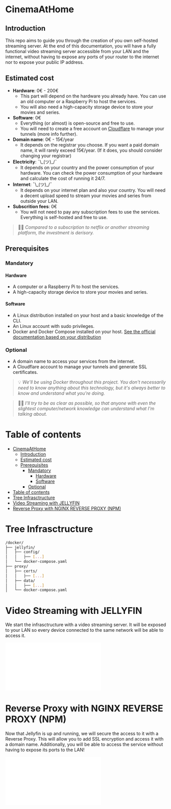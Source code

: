 # CinemaAtHome

## Introduction

This repo aims to guide you through the creation of you own self-hosted streaming server.
At the end of this documentation, you will have a fully functional video streaming server accessible from your LAN and the internet, without having to expose any ports of your router to the internet nor to expose your public IP address.

## Estimated cost

- **Hardware**: 0€ - 200€
  - This part will depend on the hardware you already have. You can use an old computer or a Raspberry Pi to host the services.
  - You will also need a high-capacity storage device to store your movies and series.
- **Software**: 0€
  - Everything (or almost) is open-source and free to use.
  - You will need to create a free account on [Cloudflare](https://www.cloudflare.com/) to manage your tunnels (more info further).
- **Domain name**: 0€ - 15€/year
  - It depends on the registrar you choose. If you want a paid domain name, it will rarely exceed 15€/year. (If it does, you should consider changing your registrar)
- **Electricity**: ¯\\\_(ツ)_/¯ 
  - It depends on your country and the power consumption of your hardware. You can check the power consumption of your hardware and calculate the cost of running it 24/7.
- **Internet**: ¯\\\_(ツ)_/¯ 
  - It depends on your internet plan and also your country. You will need a decent upload speed to stream your movies and series from outside your LAN.
- **Subscrition fees**: 0€
  - You will not need to pay any subscription fees to use the services. Everything is self-hosted and free to use.

> ☝🏻 *Compared to a subscription to netflix or another streaming platform, the investment is derisory.*  

## Prerequisites

### Mandatory

#### Hardware

- A computer or a Raspberry Pi to host the services.
- A high-capacity storage device to store your movies and series.

#### Software

- A Linux distribution installed on your host and a basic knowledge of the CLI.
- An Linux account with sudo privileges.
- Docker and Docker Compose installed on your host. [See the official documentation based on your distribution](https://docs.docker.com/get-docker/)

### Optional

- A domain name to access your services from the internet.
- A Cloudflare account to manage your tunnels and generate SSL certificates.

> 💡 *We'll be using Docker throughout this project. You don't necessarily need to know anything about this technology, but it's always better to know and understand what you're doing.*

> ☝🏻 *I'll try to be as clear as possible, so that anyone with even the slightest computer/network knowledge can understand what I'm talking about.*

# Table of contents

- [CinemaAtHome](#cinemaathome)
  - [Introduction](#introduction)
  - [Estimated cost](#estimated-cost)
  - [Prerequisites](#prerequisites)
    - [Mandatory](#mandatory)
      - [Hardware](#hardware)
      - [Software](#software)
    - [Optional](#optional)
- [Table of contents](#table-of-contents)
- [Tree Infrasctructure](#tree-infrasctructure)
- [Video Streaming with JELLYFIN](#video-streaming-with-jellyfin)
- [Reverse Proxy with NGINX REVERSE PROXY (NPM)](#reverse-proxy-with-nginx-reverse-proxy-npm)

# Tree Infrasctructure

```bash
/docker/
├── jellyfin/
│   ├── config/
│   │   ├── [...]
│   └── docker-compose.yaml
├── proxy/
│   ├── certs/
│   │   ├── [...]
│   ├── data/
│   │   ├── [...]
│   └── docker-compose.yaml
```

# Video Streaming with JELLYFIN

We start the infrasctructure with a video streaming server. It will be exposed to your LAN so every device connected to the same network will be able to access it.

![Full documentation here!](./docker/jellyfin/README.md)

# Reverse Proxy with NGINX REVERSE PROXY (NPM)

Now that Jellyfin is up and running, we will secure the access to it with a Reverse Proxy. This will allow you to add SSL encryption and access it with a domain name. Additionally, you will be able to access the service without having to expose its ports to the LAN!

![Full documentation here!](./docker/proxy/README.md)